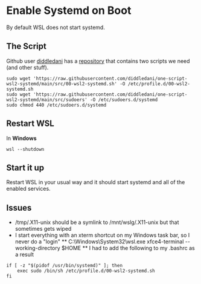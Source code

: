# Enable Systemd on Boot

By default WSL does not start systemd.

## The Script
Github user [diddledani](https://github.com/diddledani) has a [repository](https://github.com/diddledani/one-script-wsl2-systemd) that contains two scripts we need (and other stuff).

```
sudo wget 'https://raw.githubusercontent.com/diddledani/one-script-wsl2-systemd/main/src/00-wsl2-systemd.sh' -O /etc/profile.d/00-wsl2-systemd.sh
sudo wget 'https://raw.githubusercontent.com/diddledani/one-script-wsl2-systemd/main/src/sudoers' -O /etc/sudoers.d/systemd
sudo chmod 440 /etc/sudoers.d/systemd
```

## Restart WSL
In **Windows**

```
wsl --shutdown
```

## Start it up
Restart WSL in your usual way and it should start systemd and all of the enabled services.

## Issues
* /tmp/.X11-unix should be a symlink to /mnt/wslg/.X11-unix but that sometimes gets wiped
* I start everything with an xterm shortcut on my Windows task bar, so I never do a "login"
** C:\Windows\System32\wsl.exe xfce4-terminal --working-directory $HOME
** I had to add the following to my .bashrc as a result
```
if [ -z "$(pidof /usr/bin/systemd)" ]; then
    exec sudo /bin/sh /etc/profile.d/00-wsl2-systemd.sh
fi
```
